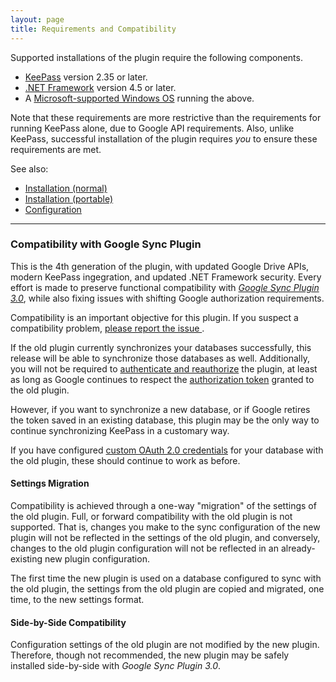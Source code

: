 ```yaml
---
layout: page
title: Requirements and Compatibility
---
```


Supported installations of the plugin require the following components.  

* [KeePass](https://keepass.info) version 2.35 or later.
* [.NET Framework](https://dotnet.microsoft.com) version 4.5 or later.
* A [Microsoft-supported Windows OS](https://www.microsoft.com/en-us/windows)
running the above.

Note that these requirements are more restrictive than the requirements for
running KeePass alone, due to Google API requirements.  Also, unlike KeePass,
successful installation of the plugin requires *you* to ensure these
requirements are met.

See also:
* [Installation (normal)](normal)
* [Installation (portable)](portable)
* [Configuration](config)

---

### Compatibility with Google Sync Plugin
This is the 4th generation of the plugin, with updated Google Drive APIs,
modern KeePass ingegration, and updated .NET Framework security.  Every
effort is made to preserve functional compatibility with
[*Google Sync Plugin 3.0*](https://sourceforge.net/projects/kp-googlesync/),
while also fixing issues with shifting Google authorization requirements.  

<div class="alert alert-secondary" role="alert">
    Compatibility is an important objective for this plugin. If you
    suspect a compatibility problem, 
    <a class="alert-link"
     href="https://github.com/walterpg/google-drive-sync/issues">
        please report the issue
    </a>.
</div>

If the old plugin currently synchronizes your databases successfully, this
release will be able to synchronize those databases as well.  Additionally,
you will not be required to [authenticate and reauthorize](../usage/authorize)
the plugin, at least as long as Google continues to respect the
[authorization token](../usage/authorize#authorization-tokens)
granted to the old plugin.  

However, if you want to synchronize a new database,
or if Google retires the token saved in an existing database, this
plugin may be the only way to continue synchronizing KeePass in a customary
way.

If you have configured [custom OAuth 2.0 credentials](../usage/oauth) for
your database with the old plugin, these should continue to work as before.

#### Settings Migration
Compatibility is achieved through a one-way "migration" of the settings
of the old plugin. Full, or forward compatibility with the old plugin is
not supported. That is, changes you make to the sync configuration of the
new plugin will not be reflected in the settings of the old plugin, and
conversely, changes to the old plugin configuration will not be reflected
in an already-existing new plugin configuration.

The first time the new plugin is used on a database
configured to sync with the old plugin, the settings from the old plugin are
copied and migrated, one time, to the new settings format.


#### Side-by-Side Compatibility
Configuration settings of the old plugin are not modified by the new
plugin.  Therefore, though not recommended, the new plugin may be safely
installed side-by-side with *Google Sync Plugin 3.0*.
